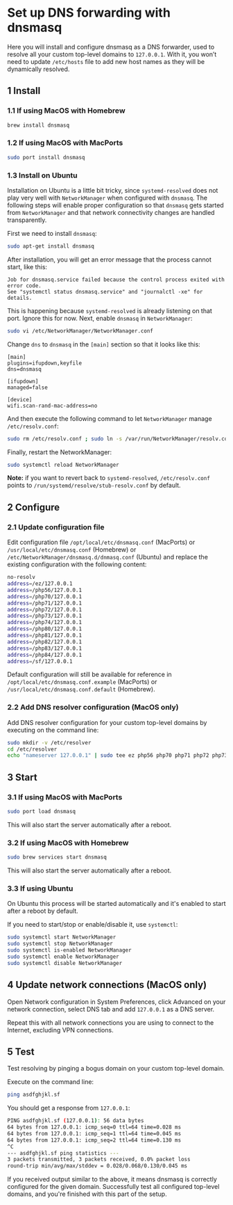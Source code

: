 # Set up DNS forwarding with dnsmasq

Here you will install and configure dnsmasq as a DNS forwarder, used to
resolve all your custom top-level domains to `127.0.0.1`. With it, you won’t
need to update `/etc/hosts` file to add new host names as they will be
dynamically resolved.

## 1 Install

### 1.1 If using MacOS with Homebrew

```bash
brew install dnsmasq
```

### 1.2 If using MacOS with MacPorts

```bash
sudo port install dnsmasq
```

### 1.3 Install on Ubuntu

Installation on Ubuntu is a little bit tricky, since `systemd-resolved` does not
play very well with `NetworkManager` when configured with `dnsmasq`. The following
steps will enable proper configuration so that `dnsmasq` gets started from 
`NetworkManager` and that network connectivity changes are handled transparently.

First we need to install `dnsmasq`:

```bash
sudo apt-get install dnsmasq
```

After installation, you will get an error message that the process
cannot start, like this:

```text
Job for dnsmasq.service failed because the control process exited with error code.
See "systemctl status dnsmasq.service" and "journalctl -xe" for details.
```

This is happening because `systemd-resolved` is already listening on that port.
Ignore this for now. Next, enable `dnsmasq` in `NetworkManager`:

```bash
sudo vi /etc/NetworkManager/NetworkManager.conf
```

Change `dns` to `dnsmasq` in the `[main]` section so that it looks like this:

```text
[main]
plugins=ifupdown,keyfile
dns=dnsmasq

[ifupdown]
managed=false

[device]
wifi.scan-rand-mac-address=no
```

And then execute the following command to let `NetworkManager` manage `/etc/resolv.conf`:

```bash
sudo rm /etc/resolv.conf ; sudo ln -s /var/run/NetworkManager/resolv.conf /etc/resolv.conf
```

Finally, restart the NetworkManager:

```bash
sudo systemctl reload NetworkManager
```

**Note:** if you want to revert back to `systemd-resolved`,
`/etc/resolv.conf` points to `/run/systemd/resolve/stub-resolv.conf` by default. 

## 2 Configure

### 2.1 Update configuration file

Edit configuration file `/opt/local/etc/dnsmasq.conf` (MacPorts) or
`/usr/local/etc/dnsmasq.conf` (Homebrew) or
`/etc/NetworkManager/dnsmasq.d/dnmasq.conf` (Ubuntu) and replace the
existing configuration with the following content:

```bash
no-resolv
address=/ez/127.0.0.1
address=/php56/127.0.0.1
address=/php70/127.0.0.1
address=/php71/127.0.0.1
address=/php72/127.0.0.1
address=/php73/127.0.0.1
address=/php74/127.0.0.1
address=/php80/127.0.0.1
address=/php81/127.0.0.1
address=/php82/127.0.0.1
address=/php83/127.0.0.1
address=/php84/127.0.0.1
address=/sf/127.0.0.1
```

Default configuration will still be available for reference in
`/opt/local/etc/dnsmasq.conf.example` (MacPorts) or
`/usr/local/etc/dnsmasq.conf.default` (Homebrew).

### 2.2 Add DNS resolver configuration (MacOS only)

Add DNS resolver configuration for your custom top-level domains by executing on
the command line:

```bash
sudo mkdir -v /etc/resolver
cd /etc/resolver
echo "nameserver 127.0.0.1" | sudo tee ez php56 php70 php71 php72 php73 php74 php80 php81 php82 php83 php84 sf > /dev/null
```

## 3 Start

### 3.1 If using MacOS with MacPorts

```bash
sudo port load dnsmasq
```

This will also start the server automatically after a reboot.

### 3.2 If using MacOS with Homebrew

```bash
sudo brew services start dnsmasq
```

This will also start the server automatically after a reboot.

### 3.3 If using Ubuntu

On Ubuntu this process will be started automatically and it's enabled
to start after a reboot by default.

If you need to start/stop or enable/disable it, use `systemctl`:

```bash
sudo systemctl start NetworkManager
sudo systemctl stop NetworkManager
sudo systemctl is-enabled NetworkManager
sudo systemctl enable NetworkManager
sudo systemctl disable NetworkManager
```

## 4 Update network connections (MacOS only)

Open Network configuration in System Preferences, click Advanced on your network
connection, select DNS tab and add `127.0.0.1` as a DNS server.

Repeat this with all network connections you are using to connect to the
Internet, excluding VPN connections.

## 5 Test

Test resolving by pinging a bogus domain on your custom top-level domain.

Execute on the command line:

```bash
ping asdfghjkl.sf
```

You should get a response from `127.0.0.1`:

```bash
PING asdfghjkl.sf (127.0.0.1): 56 data bytes
64 bytes from 127.0.0.1: icmp_seq=0 ttl=64 time=0.028 ms
64 bytes from 127.0.0.1: icmp_seq=1 ttl=64 time=0.045 ms
64 bytes from 127.0.0.1: icmp_seq=2 ttl=64 time=0.130 ms
^C
--- asdfghjkl.sf ping statistics ---
3 packets transmitted, 3 packets received, 0.0% packet loss
round-trip min/avg/max/stddev = 0.028/0.068/0.130/0.045 ms
```

If you received output similar to the above, it means dnsmasq is correctly
configured for the given domain. Successfully test all configured top-level
domains, and you're finished with this part of the setup.
